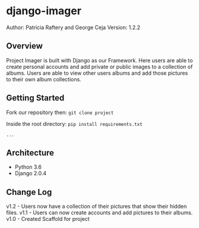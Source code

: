 # django-imager
Author: Patricia Raftery and George Ceja
Version: 1.2.2

## Overview
Project Imager is built with Django as our Framework. Here users are able to create personal accounts and add private or public images to a collection of albums. Users are able to view other users albums and add those pictures to their own album collections.


## Getting Started
Fork our repository then:
`git clone project`

Inside the root directory:
`pip install requirements.txt`

`...`



## Architecture
- Python 3.6
- Django 2.0.4


## Change Log
v1.2 - Users now have a collection of their pictures that show their hidden files.
v1.1 - Users can now create accounts and add pictures to their albums.
v1.0 - Created Scaffold for project
